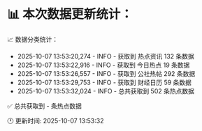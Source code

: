 📊 本次数据更新统计：
==========================

📈 数据分类统计：
- 2025-10-07 13:53:20,274 - INFO - 获取到 热点资讯 132 条数据
- 2025-10-07 13:53:22,916 - INFO - 获取到 今日热点 19 条数据
- 2025-10-07 13:53:26,557 - INFO - 获取到 公社热帖 292 条数据
- 2025-10-07 13:53:29,753 - INFO - 获取到 财经日历 59 条数据
- 2025-10-07 13:53:32,024 - INFO - 总共获取到 502 条热点数据

✅ 总共获取到 - 条热点数据

🕐 更新时间: 2025-10-07 13:53:32
